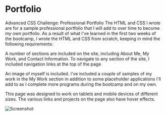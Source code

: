 # Portfolio
Advanced CSS Challenge: Professional Portfolio
The HTML and CSS I wrote are for a sample professional portfolio that I will add to over time to become my own portfolio. As a result of what I've learned in the first two weeks of the bootcamp, I wrote the HTML and CSS from scratch, keeping in mind the following requirements:

A number of sections are included on the site, including About Me, My Work, and Contact Information.
To navigate to any section of the site, I included navigation links at the top of the page

An image of myself is included.
I've included a couple of samples of my work in the My Work section in addition to some placeholder applications I'll add to as I complete more programs during the bootcamp and on my own.

This page was designed to work on tablets and mobile devices of different sizes.
The various links and projects on the page also have hover effects.

![Screenshot](https://user-images.githubusercontent.com/116979866/204178978-5388fd72-af62-4220-94fe-2528b57c482a.png)
